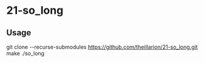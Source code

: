 # 21-so_long
## Usage
git clone --recurse-submodules https://github.com/theillarion/21-so_long.git
make
./so_long
